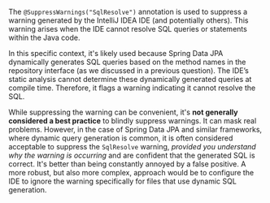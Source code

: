 The `@SuppressWarnings("SqlResolve")` annotation is used to suppress a warning generated by the IntelliJ IDEA IDE (and potentially others). This warning arises when the IDE cannot resolve SQL queries or statements within the Java code. 

In this specific context, it's likely used because Spring Data JPA dynamically generates SQL queries based on the method names in the repository interface (as we discussed in a previous question). The IDE’s static analysis cannot determine these dynamically generated queries at compile time. Therefore, it flags a warning indicating it cannot resolve the SQL.

While suppressing the warning can be convenient, it's **not generally considered a best practice** to blindly suppress warnings.  It can mask real problems. However, in the case of Spring Data JPA and similar frameworks, where dynamic query generation is common, it is often considered acceptable to suppress the `SqlResolve` warning, *provided you understand why the warning is occurring* and are confident that the generated SQL is correct.  It's better than being constantly annoyed by a false positive. A more robust, but also more complex, approach would be to configure the IDE to ignore the warning specifically for files that use dynamic SQL generation.